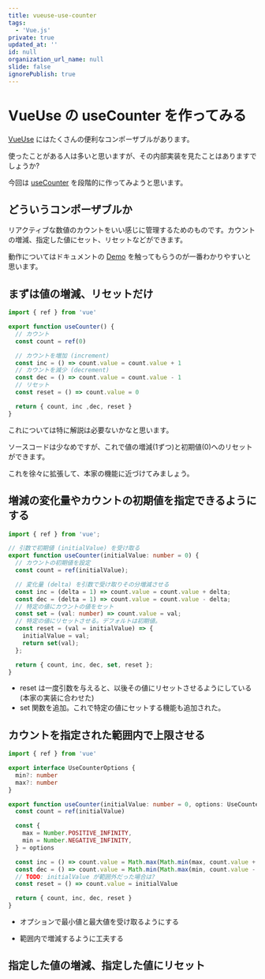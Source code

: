 ```yaml
---
title: vueuse-use-counter
tags:
  - 'Vue.js'
private: true
updated_at: ''
id: null
organization_url_name: null
slide: false
ignorePublish: true
---
```

# VueUse の useCounter を作ってみる

[VueUse](https://vueuse.org/) にはたくさんの便利なコンポーザブルがあります。

使ったことがある人は多いと思いますが、その内部実装を見たことはありますでしょうか?

今回は [useCounter](https://vueuse.org/shared/useCounter/) を段階的に作ってみようと思います。

## どういうコンポーザブルか

リアクティブな数値のカウントをいい感じに管理するためのものです。カウントの増減、指定した値にセット、リセットなどができます。

動作についてはドキュメントの [Demo](https://vueuse.org/shared/useCounter/#demo) を触ってもらうのが一番わかりやすいと思います。

## まずは値の増減、リセットだけ

```ts
import { ref } from 'vue'

export function useCounter() {
  // カウント
  const count = ref(0)

  // カウントを増加 (increment)
  const inc = () => count.value = count.value + 1
  // カウントを減少 (decrement)
  const dec = () => count.value = count.value - 1
  // リセット
  const reset = () => count.value = 0

  return { count, inc ,dec, reset }
}
```

これについては特に解説は必要ないかなと思います。

ソースコードは少なめですが、これで値の増減(1ずつ)と初期値(0)へのリセットができます。

これを徐々に拡張して、本家の機能に近づけてみましょう。

## 増減の変化量やカウントの初期値を指定できるようにする

```ts
import { ref } from 'vue';

// 引数で初期値 (initialValue) を受け取る
export function useCounter(initialValue: number = 0) {
  // カウントの初期値を設定
  const count = ref(initialValue);

  // 変化量 (delta) を引数で受け取りその分増減させる
  const inc = (delta = 1) => count.value = count.value + delta;
  const dec = (delta = 1) => count.value = count.value - delta;
  // 特定の値にカウントの値をセット
  const set = (val: number) => count.value = val;
  // 特定の値にリセットさせる。デフォルトは初期値。
  const reset = (val = initialValue) => {
    initialValue = val;
    return set(val);
  };

  return { count, inc, dec, set, reset };
}
```

- reset は一度引数を与えると、以後その値にリセットさせるようにしている (本家の実装に合わせた)
- set 関数を追加。これで特定の値にセットする機能も追加された。

## カウントを指定された範囲内で上限させる

```ts
import { ref } from 'vue'

export interface UseCounterOptions {
  min?: number
  max?: number
}

export function useCounter(initialValue: number = 0, options: UseCounterOptions = {}) {
  const count = ref(initialValue)

  const {
    max = Number.POSITIVE_INFINITY,
    min = Number.NEGATIVE_INFINITY,
  } = options

  const inc = () => count.value = Math.max(Math.min(max, count.value + 1), min)
  const dec = () => count.value = Math.min(Math.max(min, count.value - 1), max)
  // TODO: initialValue が範囲外だった場合は?
  const reset = () => count.value = initialValue

  return { count, inc, dec, reset }
}
```

- オプションで最小値と最大値を受け取るようにする
<!-- TODO: 工夫している部分を解説 -->
- 範囲内で増減するように工夫する


## 指定した値の増減、指定した値にリセット